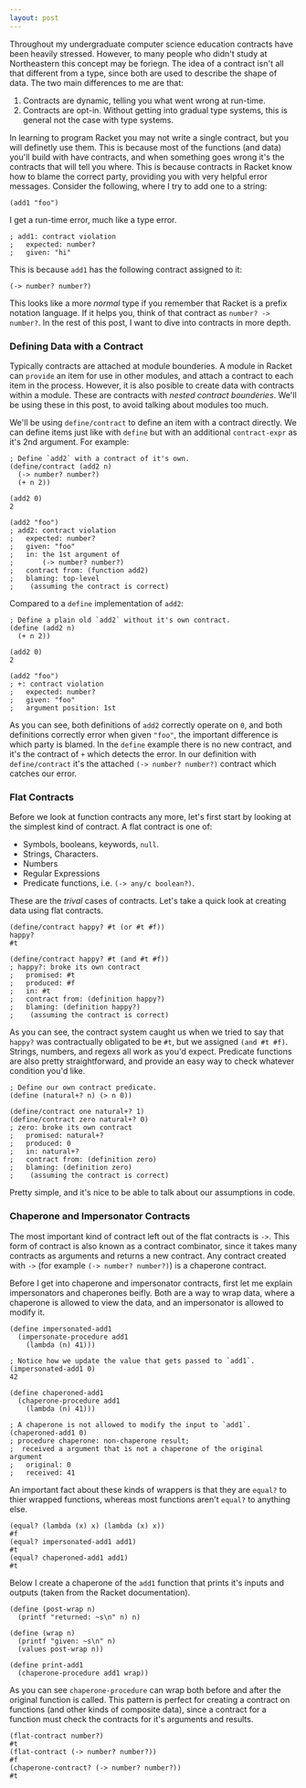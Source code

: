 ```yaml
---
layout: post
---
```


Throughout my undergraduate computer science education contracts have been
heavily stressed. However, to many people who didn't study at Northeastern this
concept may be foriegn. The idea of a contract isn't all that different from a
type, since both are used to describe the shape of data. The two main
differences to me are that:

1. Contracts are dynamic, telling you what went wrong at run-time.
2. Contracts are opt-in. Without getting into gradual type systems, this is
general not the case with type systems.

In learning to program Racket you may not write a single contract, but you will
definetly use them. This is because most of the functions (and data) you'll
build with have contracts, and when something goes wrong it's the contracts
that will tell you where. This is because contracts in Racket know how to blame
the correct party, providing you with very helpful error messages.  Consider
the following, where I try to add one to a string:

```racket
(add1 "foo")
```

I get a run-time error, much like a type error.

```racket
; add1: contract violation
;   expected: number?
;   given: "hi"
```

This is because `add1` has the following contract assigned to it:

```racket
(-> number? number?)
```

This looks like a more *normal* type if you remember that Racket is a prefix
notation language. If it helps you, think of that contract as `number? ->
number?`. In the rest of this post, I want to dive into contracts in more
depth.

### Defining Data with a Contract

Typically contracts are attached at module bounderies. A module in Racket can
`provide` an item for use in other modules, and attach a contract to each item
in the process. However, it is also posible to create data with contracts
within a module. These are contracts with *nested contract bounderies*. We'll
be using these in this post, to avoid talking about modules too much.

We'll be using `define/contract` to define an item with a contract directly. We
can define items just like with `define` but with an additional `contract-expr`
as it's 2nd argument. For example:

```racket
; Define `add2` with a contract of it's own.
(define/contract (add2 n)
  (-> number? number?)
  (+ n 2))

(add2 0)
2

(add2 "foo")
; add2: contract violation
;   expected: number?
;   given: "foo"
;   in: the 1st argument of
;       (-> number? number?)
;   contract from: (function add2)
;   blaming: top-level
;    (assuming the contract is correct)
```

Compared to a `define` implementation of `add2`:

```racket
; Define a plain old `add2` without it's own contract.
(define (add2 n)
  (+ n 2))

(add2 0)
2

(add2 "foo")
; +: contract violation
;   expected: number?
;   given: "foo"
;   argument position: 1st
```

As you can see, both definitions of `add2` correctly operate on `0`, and both
definitions correctly error when given `"foo"`, the important difference is
which party is blamed. In the `define` example there is no new contract, and
it's the contract of `+` which detects the error. In our definition with
`define/contract` it's the attached `(-> number? number?)` contract which
catches our error.

### Flat Contracts

Before we look at function contracts any more, let's first start by looking at
the simplest kind of contract. A flat contract is one of:

- Symbols, booleans, keywords, `null`.
- Strings, Characters.
- Numbers
- Regular Expressions
- Predicate functions, i.e. `(-> any/c boolean?)`.

These are the *trival* cases of contracts. Let's take a quick look at creating
data using flat contracts.

```racket
(define/contract happy? #t (or #t #f))
happy?
#t

(define/contract happy? #t (and #t #f))
; happy?: broke its own contract
;   promised: #t
;   produced: #f
;   in: #t
;   contract from: (definition happy?)
;   blaming: (definition happy?)
;    (assuming the contract is correct)
```

As you can see, the contract system caught us when we tried to say that
`happy?` was contractually obligated to be `#t`, but we assigned `(and #t
#f)`. Strings, numbers, and regexs all work as you'd expect. Predicate
functions are also pretty straightforward, and provide an easy way to check
whatever condition you'd like.

```racket
; Define our own contract predicate.
(define (natural+? n) (> n 0))

(define/contract one natural+? 1)
(define/contract zero natural+? 0)
; zero: broke its own contract
;   promised: natural+?
;   produced: 0
;   in: natural+?
;   contract from: (definition zero)
;   blaming: (definition zero)
;    (assuming the contract is correct)
```

Pretty simple, and it's nice to be able to talk about our assumptions in code.

### Chaperone and Impersonator Contracts

The most important kind of contract left out of the flat contracts is `->`. This
form of contract is also known as a contract combinator, since it takes many
contracts as arguments and returns a new contract. Any contract created with
`->` (for example `(-> number? number?)`) is a chaperone contract.

Before I get into chaperone and impersonator contracts, first let me explain
impersonators and chaperones beifly. Both are a way to wrap data, where a
chaperone is allowed to view the data, and an impersonator is allowed to modify
it.

```racket
(define impersonated-add1
  (impersonate-procedure add1
    (lambda (n) 41)))

; Notice how we update the value that gets passed to `add1`.
(impersonated-add1 0)
42

(define chaperoned-add1
  (chaperone-procedure add1
    (lambda (n) 41)))

; A chaperone is not allowed to modify the input to `add1`.
(chaperoned-add1 0)
; procedure chaperone: non-chaperone result;
;  received a argument that is not a chaperone of the original argument
;   original: 0
;   received: 41
```

An important fact about these kinds of wrappers is that they are `equal?` to
thier wrapped functions, whereas most functions aren't `equal?` to anything
else.

```racket
(equal? (lambda (x) x) (lambda (x) x))
#f
(equal? impersonated-add1 add1)
#t
(equal? chaperoned-add1 add1)
#t
```

Below I create a chaperone of the `add1` function that prints it's inputs
and outputs (taken from the Racket documentation).

```racket
(define (post-wrap n)
  (printf "returned: ~s\n" n) n)

(define (wrap n)
  (printf "given: ~s\n" n)
  (values post-wrap n))

(define print-add1
  (chaperone-procedure add1 wrap))
```

As you can see `chaperone-procedure` can wrap both before and after the
original function is called. This pattern is perfect for creating a contract on
functions (and other kinds of composite data), since a contract for a function
must check the contracts for it's arguments and results.

```racket
(flat-contract number?)
#t
(flat-contract (-> number? number?))
#f
(chaperone-contract? (-> number? number?))
#t
```
